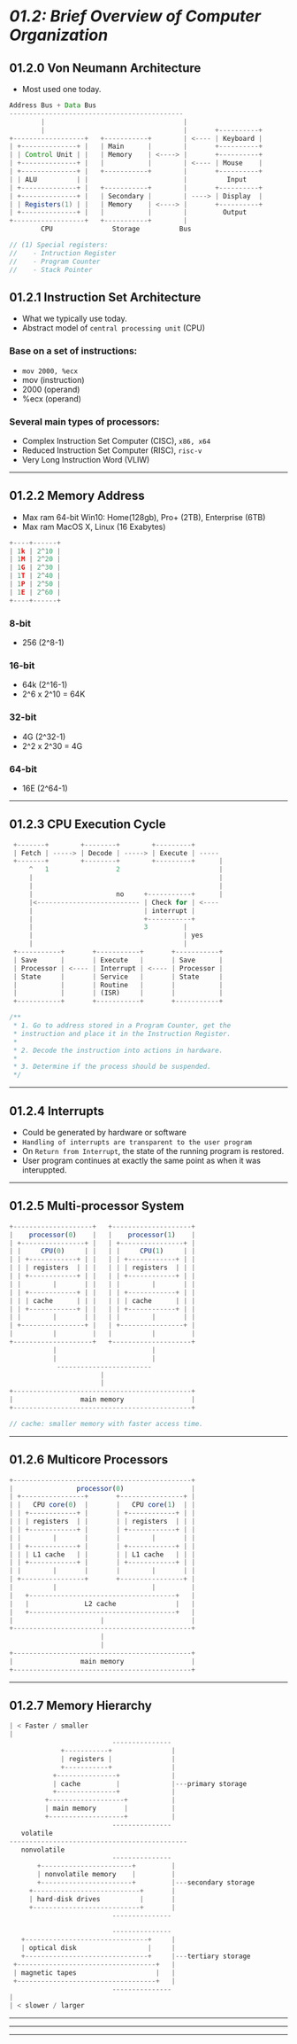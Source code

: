 # _01.2: Brief Overview of Computer Organization_
## __01.2.0 Von Neumann Architecture__
- Most used one today.

```java
Address Bus + Data Bus
--------------------------------------------
        |                                   |
        |                                   |       +----------+
+------------------+   +-----------+        | <---- | Keyboard |
| +--------------+ |   | Main      |        |       +----------+
| | Control Unit | |   | Memory    | <----> |       +----------+
| +--------------+ |   |           |        | <---- | Mouse    |
| +--------------+ |   +-----------+        |       +----------+
| | ALU          | |                        |          Input
| +--------------+ |   +-----------+        |       +----------+
| +--------------+ |   | Secondary |        | ----> | Display  |
| | Registers(1) | |   | Memory    | <----> |       +----------+
| +--------------+ |   |           |        |         Output
+------------------+   +-----------+        |
        CPU               Storage          Bus

// (1) Special registers:
//    - Intruction Register
//    - Program Counter
//    - Stack Pointer
```

## __01.2.1 Instruction Set Architecture__
- What we typically use today.
- Abstract model of `central processing unit` (CPU)
### Base on a set of instructions:
- `mov 2000, %ecx`
- mov (instruction)
- 2000 (operand)
- %ecx (operand)
### Several main types of processors:
- Complex Instruction Set Computer (CISC), `x86, x64`
- Reduced Instruction Set Computer (RISC), `risc-v`
- Very Long Instruction Word (VLIW)

--------------------------------------------------

## __01.2.2 Memory Address__
- Max ram 64-bit Win10: Home(128gb), Pro+ (2TB), Enterprise (6TB)
- Max ram MacOS X, Linux (16 Exabytes)

```js
+----+------+
| 1k | 2^10 |
| 1M | 2^20 |
| 1G | 2^30 |
| 1T | 2^40 |
| 1P | 2^50 |
| 1E | 2^60 |
+----+------+
```
### 8-bit
- 256 (2^8-1)

### 16-bit
- 64k (2^16-1)
- 2^6 x 2^10 = 64K

### 32-bit
- 4G (2^32-1)
- 2^2 x 2^30 = 4G

### 64-bit
- 16E (2^64-1)

--------------------------------------------------

## __01.2.3 CPU Execution Cycle__
```js
 +-------+        +--------+        +---------+
 | Fetch | -----> | Decode | -----> | Execute | -----
 +-------+        +--------+        +---------+      |
     ^   1                 2                         |
     |                                               |
     |                                               |
     |                     no     +-----------+      |
     |<-------------------------- | Check for | <----
     |                            | interrupt |
     |                            +-----------+
     |                            3         |
     |                                      | yes
     |                                      |
 +-----------+       +-----------+       +-----------+
 | Save      |       | Execute   |       | Save      |
 | Processor | <---- | Interrupt | <---- | Processor |
 | State     |       | Service   |       | State     |
 |           |       | Routine   |       |           |
 |           |       | (ISR)     |       |           |
 +-----------+       +-----------+       +-----------+

/**
 * 1. Go to address stored in a Program Counter, get the 
 * instruction and place it in the Instruction Register.
 * 
 * 2. Decode the instruction into actions in hardware.
 * 
 * 3. Determine if the process should be suspended.
 */ 
```

--------------------------------------------------

## __01.2.4 Interrupts__
- Could be generated by hardware or software
- `Handling of interrupts are transparent to the user program`
- On `Return from Interrupt`, the state of the running program is restored.
- User program continues at exactly the same point as when it was interuppted.

--------------------------------------------------

## __01.2.5 Multi-processor System__
```js
+--------------------+   +--------------------+
|    processor(0)    |   |    processor(1)    |
| +----------------+ |   | +----------------+ |
| |     CPU(0)     | |   | |     CPU(1)     | |
| | +------------+ | |   | | +------------+ | |
| | | registers  | | |   | | | registers  | | |
| | +------------+ | |   | | +------------+ | |
| |        |       | |   | |        |       | |
| | +------------+ | |   | | +------------+ | |
| | | cache      | | |   | | | cache      | | |
| | +------------+ | |   | | +------------+ | |
| |        |       | |   | |        |       | |
| +----------------+ |   | +----------------+ |
|          |         |   |          |         |
+--------------------+   +--------------------+
           |                        |         
           |                        |         
            ------------------------
                       |
                       |
+---------------------------------------------+
|                 main memory                 |
+---------------------------------------------+

// cache: smaller memory with faster access time.
```

--------------------------------------------------

## __01.2.6 Multicore Processors__
```js
+---------------------------------------------+
|                processor(0)                 |
| +----------------+       +----------------+ |
| |   CPU core(0)  |       |   CPU core(1)  | |
| | +------------+ |       | +------------+ | |
| | | registers  | |       | | registers  | | |
| | +------------+ |       | +------------+ | |
| |        |       |       |        |       | |
| | +------------+ |       | +------------+ | |
| | | L1 cache   | |       | | L1 cache   | | |
| | +------------+ |       | +------------+ | |
| |        |       |       |        |       | |
| +----------------+       +----------------+ |
|          |                        |         |
|   +-------------------------------------+   |
|   |              L2 cache               |   |
|   +-------------------------------------+   |
|                      |                      |
+---------------------------------------------+
                       |
                       |
+---------------------------------------------+
|                 main memory                 |
+---------------------------------------------+
```

--------------------------------------------------

## __01.2.7 Memory Hierarchy__
```js
| < Faster / smaller
|
                          ---------------
             +-----------+               |
             | registers |               |
             +-----------+               |
           +---------------+             |
           | cache         |             |---primary storage
           +---------------+             |
         +-------------------+           |
         | main memory       |           |
         +-------------------+           |
                          ---------------
   volatile
---------------------------------------------
   nonvolatile
                          ---------------
       +-----------------------+         |
       | nonvolatile memory    |         |
       +-----------------------+         |---secondary storage
     +---------------------------+       |
     | hard-disk drives          |       |
     +---------------------------+       |
                          ---------------

                          ---------------
   +-------------------------------+     |
   | optical disk                  |     |
   +-------------------------------+     |---tertiary storage
 +-----------------------------------+   |
 | magnetic tapes                    |   |
 +-----------------------------------+   |
                          ---------------
|
| < slower / larger
```

--------------------------------------------------
--------------------------------------------------
--------------------------------------------------